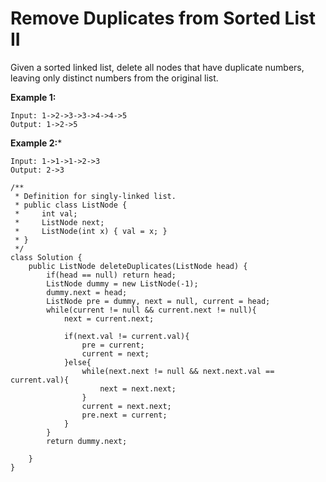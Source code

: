 # Remove Duplicates from Sorted List II

Given a sorted linked list, delete all nodes that have duplicate numbers, leaving only distinct numbers from the original list.

**Example 1:**
```
Input: 1->2->3->3->4->4->5
Output: 1->2->5
```

**Example 2:***
```
Input: 1->1->1->2->3
Output: 2->3
```

```
/**
 * Definition for singly-linked list.
 * public class ListNode {
 *     int val;
 *     ListNode next;
 *     ListNode(int x) { val = x; }
 * }
 */
class Solution {
    public ListNode deleteDuplicates(ListNode head) {
        if(head == null) return head;
        ListNode dummy = new ListNode(-1);
        dummy.next = head;
        ListNode pre = dummy, next = null, current = head;
        while(current != null && current.next != null){
            next = current.next;
            
            if(next.val != current.val){
                pre = current;
                current = next;
            }else{
                while(next.next != null && next.next.val == current.val){
                    next = next.next;
                }
                current = next.next;
                pre.next = current;
            }
        }
        return dummy.next;
        
    }
}
```
